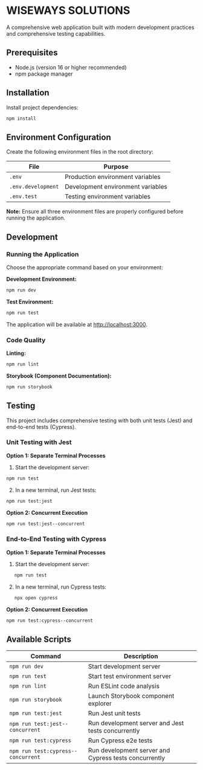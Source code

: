 # WISEWAYS SOLUTIONS

A comprehensive web application built with modern development practices and comprehensive testing capabilities.

## Prerequisites

- Node.js (version 16 or higher recommended)
- npm package manager

## Installation

Install project dependencies:

```bash
npm install
```

## Environment Configuration

Create the following environment files in the root directory:

| File               | Purpose                           |
| ------------------ | --------------------------------- |
| `.env`             | Production environment variables  |
| `.env.development` | Development environment variables |
| `.env.test`        | Testing environment variables     |

**Note:** Ensure all three environment files are properly configured before running the application.

## Development

### Running the Application

Choose the appropriate command based on your environment:

**Development Environment:**

```bash
npm run dev
```

**Test Environment:**

```bash
npm run test
```

The application will be available at [http://localhost:3000](http://localhost:3000).

### Code Quality

**Linting:**

```bash
npm run lint
```

**Storybook (Component Documentation):**

```bash
npm run storybook
```

## Testing

This project includes comprehensive testing with both unit tests (Jest) and end-to-end tests (Cypress).

### Unit Testing with Jest

**Option 1: Separate Terminal Processes**

1. Start the development server:

```bash
npm run test
```

2. In a new terminal, run Jest tests:

```bash
npm run test:jest
```

**Option 2: Concurrent Execution**

```bash
npm run test:jest--concurrent
```

### End-to-End Testing with Cypress

**Option 1: Separate Terminal Processes**

1. Start the development server:

```bash
   npm run test
```

2. In a new terminal, run Cypress tests:

```bash
   npx open cypress
```

**Option 2: Concurrent Execution**

```bash
npm run test:cypress--concurrent
```

## Available Scripts

| Command                            | Description                                           |
| ---------------------------------- | ----------------------------------------------------- |
| `npm run dev`                      | Start development server                              |
| `npm run test`                     | Start test environment server                         |
| `npm run lint`                     | Run ESLint code analysis                              |
| `npm run storybook`                | Launch Storybook component explorer                   |
| `npm run test:jest`                | Run Jest unit tests                                   |
| `npm run test:jest--concurrent`    | Run development server and Jest tests concurrently    |
| `npm run test:cypress`             | Run Cypress e2e tests                                 |
| `npm run test:cypress--concurrent` | Run development server and Cypress tests concurrently |
